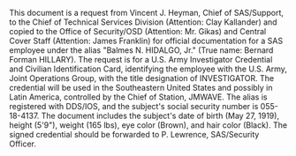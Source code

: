 This document is a request from Vincent J. Heyman, Chief of SAS/Support, to the Chief of Technical Services Division (Attention: Clay Kallander) and copied to the Office of Security/OSD (Attention: Mr. Gikas) and Central Cover Staff (Attention: James Franklin) for official documentation for a SAS employee under the alias "Balmes N. HIDALGO, Jr." (True name: Bernard Forman HILLARY). The request is for a U.S. Army Investigator Credential and Civilian Identification Card, identifying the employee with the U.S. Army, Joint Operations Group, with the title designation of INVESTIGATOR. The credential will be used in the Southeastern United States and possibly in Latin America, controlled by the Chief of Station, JMWAVE. The alias is registered with DDS/IOS, and the subject's social security number is 055-18-4137. The document includes the subject's date of birth (May 27, 1919), height (5'9"), weight (165 lbs), eye color (Brown), and hair color (Black). The signed credential should be forwarded to P. Lewrence, SAS/Security Officer.
